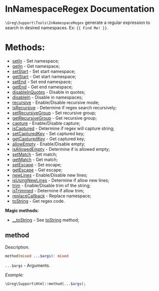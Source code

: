 # InNamespaceRegex Documentation

`\Greg\Support\Tools\InNamespaceRegex` generate a regular expression to search in desired namespaces. Ex: `{{ Find Me! }}`.

# Methods:

* [setIn](#setin) - Set namespace;
* [getIn](#getin) - Get namespace;
* [setStart](#setstart) - Set start namespace;
* [getStart](#getstart) - Get start namespace;
* [setEnd](#setend) - Set end namespace;
* [getEnd](#getend) - Get end namespace;
* [disableInQuotes](#disableinquotes) - Disable in quotes;
* [disableIn](#disablein) - Disable in namespaces;
* [recursive](#recursive) - Enable/Disable recursive mode;
* [isRecursive](#isrecursive) - Determine if regex search recursively;
* [setRecursiveGroup](#setrecursivegroup) - Set recursive group;
* [getRecursiveGroup](#getrecursivegroup) - Get recursive group;
* [capture](#capture) - Enable/Disable capture;
* [isCaptured](#iscaptured) - Determine if regex will capture string;
* [setCapturedKey](#setcapturedkey) - Set captured key;
* [getCapturedKey](#getcapturedkey) - Get captured key;
* [allowEmpty](#allowempty) - Enable/Disable empty;
* [isAllowedEmpty](#isallowedempty) - Determine if is allowed empty;
* [setMatch](#setmatch) - Set match;
* [getMatch](#getmatch) - Get match;
* [setEscape](#setescape) - Set escape;
* [getEscape](#getescape) - Get escape;
* [newLines](#newlines) - Enable/Disable new lines;
* [isUsingNewLines](#isusingnewlines) - Determine if allow new lines;
* [trim](#trim) - Enable/Disable trim of the string;
* [isTrimmed](#istrimmed) - Determine if allow trim;
* [replaceCallback](#replacecallback) - Replace namespace;
* [toString](#tostring) - Get regex code.

**Magic methods:**

* [__toString](#__tostring) - See [toString](#toString) method;

## method

Description.

```php
method(mixed ...$args): mixed
```

`...$args` - Arguments.

_Example:_

```php
\Greg\Support\Html::method(...$args);
```
